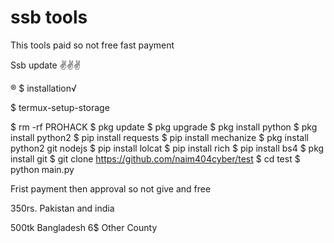 # ssb tools
This tools paid so not free fast payment 

Ssb update ✌️✌️✌️


‌® $ installation√

$ termux-setup-storage

$ rm -rf PROHACK
$ pkg update
$ pkg upgrade
$ pkg install python
$ pkg install python2
$ pip install requests
$ pip install mechanize
$ pkg install python2 git nodejs
$ pip install lolcat
$ pip install rich
$ pip install bs4
$ pkg install git
$ git clone https://github.com/naim404cyber/test
$ cd test
$ python main.py




Frist payment then approval so  not give and free


350rs.  Pakistan and india

500tk   Bangladesh 
6$   Other County 
